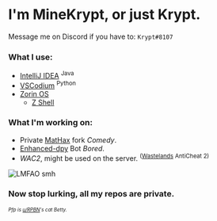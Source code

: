 # I'm MineKrypt, or just Krypt.

Message me on Discord if you have to: `Krypt#8107`

### What I use:
- [IntelliJ IDEA](https://www.jetbrains.com/ "JetBrains") <sup>Java</sup>
- [VSCodium](https://github.com/VSCodium/vscodium) <sup>Python</sup>
- [Zorin OS](https://github.com/orgs/ZorinOS)
  - [Z Shell](https://github.com/zsh-users/zsh "ZSH")

### What I'm working on:
- Private [MatHax](https://github.com/MatHax/client) fork *Comedy*.
- [Enhanced-dpy](https://github.com/iDevision/enhanced-discord.py "enhanced-discord.py") Bot *Bored*.
- *WAC2*, might be used on the server. <sup>([Wastelands](https://discord.gg/w9VHUxqTqz "Discord Invite") AntiCheat 2)</sup>

![LMFAO smh](https://cdn.discordapp.com/attachments/807580481637974026/945936934855929916/s9xuxgjg5gj81.png?size=4096 "(definitely real statement by apple)")


### Now stop lurking, all my repos are private.
  
  
<sub><sup>*Pfp is [u/RPBN](https://www.reddit.com/user/RPBN)'s cat Betty.*</sup></sub> 
